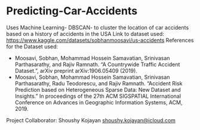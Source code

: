 # Predicting-Car-Accidents

Uses Machine Learning- DBSCAN- to cluster the location of car accidents based on a history of accidents in the USA 
Link to dataset used: https://www.kaggle.com/datasets/sobhanmoosavi/us-accidents
References for the Dataset used: 
- Moosavi, Sobhan, Mohammad Hossein Samavatian, Srinivasan Parthasarathy, and Rajiv Ramnath. “A Countrywide Traffic Accident Dataset.”, arXiv preprint arXiv:1906.05409 (2019).
- Moosavi, Sobhan, Mohammad Hossein Samavatian, Srinivasan Parthasarathy, Radu Teodorescu, and Rajiv Ramnath. “Accident Risk Prediction based on Heterogeneous Sparse Data: New Dataset and Insights.” In proceedings of the 27th ACM SIGSPATIAL International Conference on Advances in Geographic Information Systems, ACM, 2019.

Project Collaborator:
Shoushy Kojayan shoushy.kojayan@icloud.com
